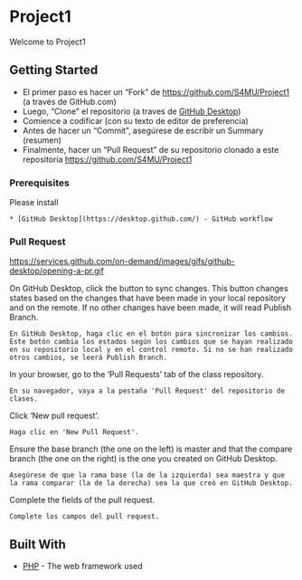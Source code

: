 # Project1

Welcome to Project1

## Getting Started

* El primer paso es hacer un “Fork” de https://github.com/S4MU/Project1 (a través de GitHub.com)
* Luego, “Clone” el repositorio (a traves de [GitHub Desktop](https://desktop.github.com/))
* Comience a codificar (con su texto de editor de preferencia)
* Antes de hacer un “Commit”, asegúrese de escribir un Summary (resumen)
* Finalmente, hacer un “Pull Request” de su repositorio clonado a este repositoria https://github.com/S4MU/Project1


### Prerequisites

Please install

```
* [GitHub Desktop](https://desktop.github.com/) - GitHub workflow
```

### Pull Request

https://services.github.com/on-demand/images/gifs/github-desktop/opening-a-pr.gif

On GitHub Desktop, click the button to sync changes. This button changes states based on the changes that have been made in your local repository and on the remote. If no other changes have been made, it will read Publish Branch.
```
En GitHub Desktop, haga clic en el botón para sincronizar los cambios. Este botón cambia los estados según los cambios que se hayan realizado en su repositorio local y en el control remoto. Si no se han realizado otros cambios, se leerá Publish Branch.
```

In your browser, go to the ‘Pull Requests’ tab of the class repository.
```
En su navegador, vaya a la pestaña 'Pull Request' del repositorio de clases.
```

Click ‘New pull request’.
```
Haga clic en 'New Pull Request'.
```

Ensure the base branch (the one on the left) is master and that the compare branch (the one on the right) is the one you created on GitHub Desktop.
```
Asegúrese de que la rama base (la de la izquierda) sea maestra y que la rama comparar (la de la derecha) sea la que creó en GitHub Desktop.
```

Complete the fields of the pull request.
```
Complete los campos del pull request.
```


## Built With

* [PHP](http://php.net/) - The web framework used
